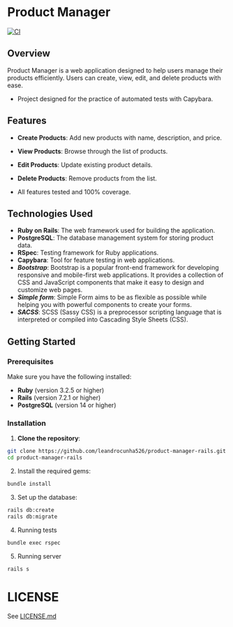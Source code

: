 # Product Manager

[![CI](https://github.com/leandrocunha526/project-manager-rails/actions/workflows/ci.yml/badge.svg)](https://github.com/leandrocunha526/project-manager-rails/actions/workflows/ci.yml)

## Overview

Product Manager is a web application designed to help users manage their products efficiently. Users can create, view, edit, and delete products with ease.

- Project designed for the practice of automated tests with Capybara.

## Features

- **Create Products**: Add new products with name, description, and price.
- **View Products**: Browse through the list of products.
- **Edit Products**: Update existing product details.
- **Delete Products**: Remove products from the list.

- All features tested and 100% coverage.

## Technologies Used

- **Ruby on Rails**: The web framework used for building the application.
- **PostgreSQL**: The database management system for storing product data.
- **RSpec**: Testing framework for Ruby applications.
- **Capybara**: Tool for feature testing in web applications.
- ***Bootstrap***:  Bootstrap is a popular front-end framework for developing responsive and mobile-first web applications. It provides a collection of CSS and JavaScript components that make it easy to design and customize web pages.
- ***Simple form***: Simple Form aims to be as flexible as possible while helping you with powerful components to create your forms.
- ***SACSS***: SCSS (Sassy CSS) is a preprocessor scripting language that is interpreted or compiled into Cascading Style Sheets (CSS).

## Getting Started

### Prerequisites

Make sure you have the following installed:

- **Ruby** (version 3.2.5 or higher)
- **Rails** (version 7.2.1 or higher)
- **PostgreSQL** (version 14 or higher)

### Installation

1. **Clone the repository**:

```bash
git clone https://github.com/leandrocunha526/product-manager-rails.git
cd product-manager-rails
```

2. Install the required gems:

```bash
bundle install
```

3. Set up the database:

```bash
rails db:create
rails db:migrate
```

4. Running tests

```bash
bundle exec rspec
```

5. Running server

```bash
rails s
```

# LICENSE
See [LICENSE.md](LICENSE.md)
